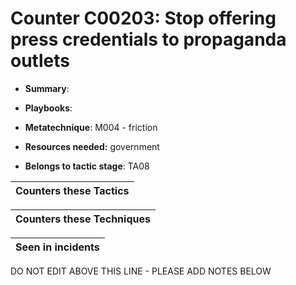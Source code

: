 # Counter C00203: Stop offering press credentials to propaganda outlets

* **Summary**: 

* **Playbooks**: 

* **Metatechnique**: M004 - friction

* **Resources needed:** government

* **Belongs to tactic stage**: TA08


| Counters these Tactics |
| ---------------------- |



| Counters these Techniques |
| ------------------------- |



| Seen in incidents |
| ----------------- |


DO NOT EDIT ABOVE THIS LINE - PLEASE ADD NOTES BELOW